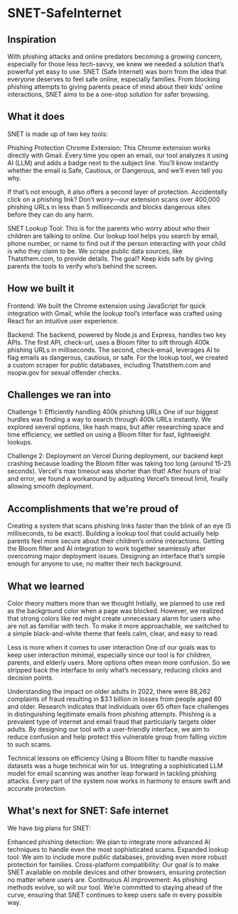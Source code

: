 # SNET-SafeInternet
## Inspiration
With phishing attacks and online predators becoming a growing concern, especially for those less tech-savvy, we knew we needed a solution that’s powerful yet easy to use. SNET (Safe Internet) was born from the idea that everyone deserves to feel safe online, especially families. From blocking phishing attempts to giving parents peace of mind about their kids’ online interactions, SNET aims to be a one-stop solution for safer browsing.
## What it does
SNET is made up of two key tools:

Phishing Protection Chrome Extension:
This Chrome extension works directly with Gmail. Every time you open an email, our tool analyzes it using AI (LLM) and adds a badge next to the subject line. You’ll know instantly whether the email is Safe, Cautious, or Dangerous, and we’ll even tell you why.

If that’s not enough, it also offers a second layer of protection. Accidentally click on a phishing link? Don’t worry—our extension scans over 400,000 phishing URLs in less than 5 milliseconds and blocks dangerous sites before they can do any harm.

SNET Lookup Tool:
This is for the parents who worry about who their children are talking to online. Our lookup tool helps you search by email, phone number, or name to find out if the person interacting with your child is who they claim to be. We scrape public data sources, like Thatsthem.com, to provide details. The goal? Keep kids safe by giving parents the tools to verify who’s behind the screen.
## How we built it
Frontend: We built the Chrome extension using JavaScript for quick integration with Gmail, while the lookup tool’s interface was crafted using React for an intuitive user experience.

Backend: The backend, powered by Node.js and Express, handles two key APIs. The first API, check-url, uses a Bloom filter to sift through 400k phishing URLs in milliseconds. The second, check-email, leverages AI to flag emails as dangerous, cautious, or safe. For the lookup tool, we created a custom scraper for public databases, including Thatsthem.com and nsopw.gov for sexual offender checks.
## Challenges we ran into
Challenge 1: Efficiently handling 400k phishing URLs
One of our biggest hurdles was finding a way to search through 400k URLs instantly. We explored several options, like hash maps, but after researching space and time efficiency, we settled on using a Bloom filter for fast, lightweight lookups.

Challenge 2: Deployment on Vercel
During deployment, our backend kept crashing because loading the Bloom filter was taking too long (around 15-25 seconds). Vercel's max timeout was shorter than that! After hours of trial and error, we found a workaround by adjusting Vercel’s timeout limit, finally allowing smooth deployment.
## Accomplishments that we're proud of
Creating a system that scans phishing links faster than the blink of an eye (5 milliseconds, to be exact).
Building a lookup tool that could actually help parents feel more secure about their children’s online interactions.
Getting the Bloom filter and AI integration to work together seamlessly after overcoming major deployment issues.
Designing an interface that’s simple enough for anyone to use, no matter their tech background.
## What we learned
Color theory matters more than we thought
Initially, we planned to use red as the background color when a page was blocked. However, we realized that strong colors like red might create unnecessary alarm for users who are not as familiar with tech. To make it more approachable, we switched to a simple black-and-white theme that feels calm, clear, and easy to read.

Less is more when it comes to user interaction
One of our goals was to keep user interaction minimal, especially since our tool is for children, parents, and elderly users. More options often mean more confusion. So we stripped back the interface to only what’s necessary, reducing clicks and decision points.

Understanding the impact on older adults
In 2022, there were 88,262 complaints of fraud resulting in $3.1 billion in losses from people aged 60 and older. Research indicates that individuals over 65 often face challenges in distinguishing legitimate emails from phishing attempts. Phishing is a prevalent type of internet and email fraud that particularly targets older adults. By designing our tool with a user-friendly interface, we aim to reduce confusion and help protect this vulnerable group from falling victim to such scams.

Technical lessons on efficiency
Using a Bloom filter to handle massive datasets was a huge technical win for us. Integrating a sophisticated LLM model for email scanning was another leap forward in tackling phishing attacks. Every part of the system now works in harmony to ensure swift and accurate protection.
## What's next for SNET: Safe internet 
We have big plans for SNET:

Enhanced phishing detection: We plan to integrate more advanced AI techniques to handle even the most sophisticated scams.
Expanded lookup tool: We aim to include more public databases, providing even more robust protection for families.
Cross-platform compatibility: Our goal is to make SNET available on mobile devices and other browsers, ensuring protection no matter where users are.
Continuous AI improvement: As phishing methods evolve, so will our tool. We’re committed to staying ahead of the curve, ensuring that SNET continues to keep users safe in every possible way.
